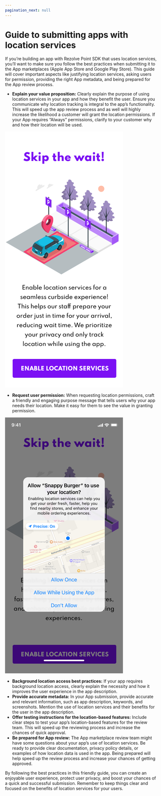 ```yaml
---
pagination_next: null
---
```


Guide to submitting apps with location services
===============================================

If you’re building an app with Rezolve Point SDK that uses location services, you’ll want to make sure you follow the best practices when submitting it to the App marketplaces (Apple App Store and Google Play Store). This guide will cover important aspects like justifying location services, asking users for permission, providing the right App metadata, and being prepared for the App review process.

*   **Explain your value proposition:** Clearly explain the purpose of using location services in your app and how they benefit the user. Ensure you communicate why location tracking is integral to the app’s functionality. This will speed up the app review process and as well will highly increase the likelihood a customer will grant the location permissions. If your App requires “Always” permissions, clarify to your customer why and how their location will be used.

![](../assets/location-services-guide.jpg)

*   **Request user permission:** When requesting location permissions, craft a friendly and engaging purpose message that tells users why your app needs their location. Make it easy for them to see the value in granting permission.

![](../assets/location-services-guide-2.jpg)

*   **Background location access best practices:** If your app requires background location access, clearly explain the necessity and how it improves the user experience in the app description.
*   **Provide accurate metadata:** In your App submission, provide accurate and relevant information, such as app description, keywords, and screenshots. Mention the use of location services and their benefits for the user in the app description.
*   **Offer testing instructions for the location-based features:** Include clear steps to test your app’s location-based features for the review team. This will speed up the reviewing process and increase the chances of quick approval.
*   **Be prepared for App review:** The App marketplace review team might have some questions about your app’s use of location services. Be ready to provide clear documentation, privacy policy details, or examples of how location data is used in the app. Being prepared will help speed up the review process and increase your chances of getting approved.

By following the best practices in this friendly guide, you can create an enjoyable user experience, protect user privacy, and boost your chances of a quick and successful submission. Remember to keep things clear and focused on the benefits of location services for your users.